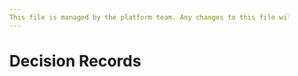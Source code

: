 ```yaml
---
This file is managed by the platform team. Any changes to this file will get automatically overwritten.
---
```


# Decision Records
